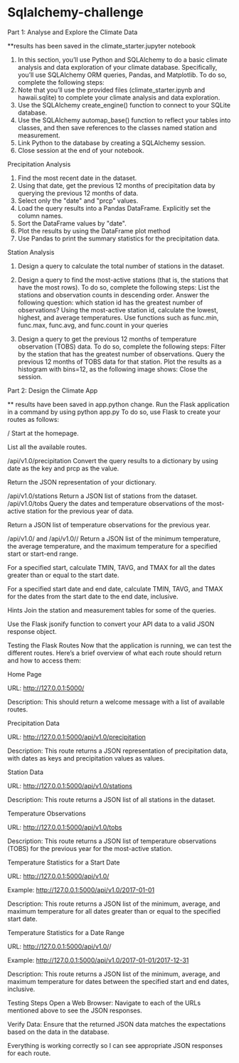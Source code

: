# Sqlalchemy-challenge

Part 1: Analyse and Explore the Climate Data

**results has been saved in the climate_starter.jupyter notebook
1. In this section, you’ll use Python and SQLAlchemy to do a basic climate analysis and data exploration of your climate database. Specifically, you’ll use SQLAlchemy ORM queries, Pandas, and Matplotlib. To do so, complete the following steps:
2. Note that you’ll use the provided files (climate_starter.ipynb and hawaii.sqlite) to complete your climate analysis and data exploration.
3. Use the SQLAlchemy create_engine() function to connect to your SQLite database.
4. Use the SQLAlchemy automap_base() function to reflect your tables into classes, and then save references to the classes named station and measurement.
5. Link Python to the database by creating a SQLAlchemy session.
6. Close session at the end of your notebook.

Precipitation Analysis

1. Find the most recent date in the dataset.
2. Using that date, get the previous 12 months of precipitation data by querying the previous 12 months of data.
3. Select only the "date" and "prcp" values.
4. Load the query results into a Pandas DataFrame. Explicitly set the column names.
5. Sort the DataFrame values by "date".
6. Plot the results by using the DataFrame plot method
7. Use Pandas to print the summary statistics for the precipitation data.

Station Analysis
1. Design a query to calculate the total number of stations in the dataset.
2. Design a query to find the most-active stations (that is, the stations that have the most rows). To do so, complete the following steps:
   List the stations and observation counts in descending order.
   Answer the following question: which station id has the greatest number of observations?
   Using the most-active station id, calculate the lowest, highest, and average temperatures.
   Use functions such as func.min, func.max, func.avg, and func.count in your queries

3. Design a query to get the previous 12 months of temperature observation (TOBS) data. To do so, complete the following steps:
   Filter by the station that has the greatest number of observations.
   Query the previous 12 months of TOBS data for that station.
   Plot the results as a histogram with bins=12, as the following image shows:
   Close the session.

Part 2: Design the Climate App

** results have been saved in app.python change.
   Run the Flask application  in a command by using python app.py
To do so, use Flask to create your routes as follows:

/
Start at the homepage.

List all the available routes.

/api/v1.0/precipitation
Convert the query results to a dictionary by using date as the key and prcp as the value.

Return the JSON representation of your dictionary.

/api/v1.0/stations
Return a JSON list of stations from the dataset.
/api/v1.0/tobs
Query the dates and temperature observations of the most-active station for the previous year of data.

Return a JSON list of temperature observations for the previous year.

/api/v1.0/<start> and /api/v1.0/<start>/<end>
Return a JSON list of the minimum temperature, the average temperature, and the maximum temperature for a specified start or start-end range.

For a specified start, calculate TMIN, TAVG, and TMAX for all the dates greater than or equal to the start date.

For a specified start date and end date, calculate TMIN, TAVG, and TMAX for the dates from the start date to the end date, inclusive.

Hints
Join the station and measurement tables for some of the queries.

Use the Flask jsonify function to convert your API data to a valid JSON response object.


Testing the Flask Routes
Now that the application is running, we can test the different routes. Here’s a brief overview of what each route should return and how to access them:

Home Page

URL: http://127.0.0.1:5000/

Description: This should return a welcome message with a list of available routes.

Precipitation Data

URL: http://127.0.0.1:5000/api/v1.0/precipitation

Description: This route returns a JSON representation of precipitation data, with dates as keys and precipitation values as values.

Station Data

URL: http://127.0.0.1:5000/api/v1.0/stations

Description: This route returns a JSON list of all stations in the dataset.

Temperature Observations

URL: http://127.0.0.1:5000/api/v1.0/tobs

Description: This route returns a JSON list of temperature observations (TOBS) for the previous year for the most-active station.

Temperature Statistics for a Start Date

URL: http://127.0.0.1:5000/api/v1.0/<start>

Example: http://127.0.0.1:5000/api/v1.0/2017-01-01

Description: This route returns a JSON list of the minimum, average, and maximum temperature for all dates greater than or equal to the specified start date.

Temperature Statistics for a Date Range

URL: http://127.0.0.1:5000/api/v1.0/<start>/<end>

Example: http://127.0.0.1:5000/api/v1.0/2017-01-01/2017-12-31

Description: This route returns a JSON list of the minimum, average, and maximum temperature for dates between the specified start and end dates, inclusive.

Testing Steps
Open a Web Browser: Navigate to each of the URLs mentioned above to see the JSON responses.

Verify Data: Ensure that the returned JSON data matches the expectations based on the data in the database.

Everything is working correctly so I can see appropriate JSON responses for each route. 
